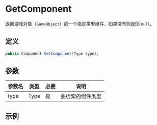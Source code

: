 # GetComponent

返回游戏对象（`GameObject`）的一个指定类型组件，如果没有则返回 `null`。

## 定义

```csharp
public Component GetComponent(Type type);
```

## 参数

| 参数名 | 类型 | 必要 | 说明             |
| ------ | ---- | ---- | ---------------- |
| type   | Type | 是   | 要检索的组件类型 |

## 示例

```csharp
```

